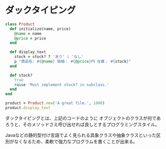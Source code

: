 # ダックタイピング

```ruby
class Product
  def initialize(name, price)
    @name = name
    @price = price
  end

  def display_text
    stock = stock? ? 'あり' : 'なし'
    p "商品名: #{@name} 価格： #{@price}円 在庫： #{stock}"
  end

  def stock?
    true
    raise 'Must implement stock? in subclass.'
  end
end

product = Product.new('A great film.', 1000)
product.display_text
```
ダックタイピングとは、上記のコードのように
オブジェクトのクラスが何であろうと、そのメソッドさえ呼び出せれば良しとするプログラミングスタイル。

Javaなどの静的型付け言語でよく見られる具象クラスや抽象クラスといった区別がなくなるため、柔軟で強力なプログラムを書くことが出来る。